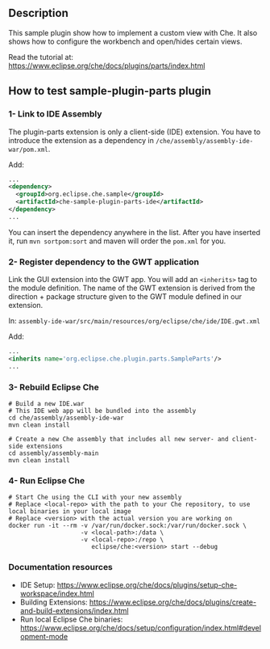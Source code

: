 ## Description

This sample plugin  show how to implement a custom view with Che. It also shows how to configure the workbench and open/hides certain views.

Read the tutorial at: https://www.eclipse.org/che/docs/plugins/parts/index.html


## How to test sample-plugin-parts plugin

### 1- Link to IDE Assembly

The plugin-parts extension is only a client-side (IDE) extension. You have to introduce the extension as a dependency in `/che/assembly/assembly-ide-war/pom.xml`.

Add:
```XML
...
<dependency>
  <groupId>org.eclipse.che.sample</groupId>
  <artifactId>che-sample-plugin-parts-ide</artifactId>
</dependency>
...
```
You can insert the dependency anywhere in the list. After you have inserted it, run `mvn sortpom:sort` and maven will order the `pom.xml`  for you.


### 2- Register dependency to the GWT application

Link the GUI extension into the GWT app. You will add an `<inherits>` tag to the module definition. The name of the GWT extension is derived from the direction + package structure given to the GWT module defined in our extension.

In: `assembly-ide-war/src/main/resources/org/eclipse/che/ide/IDE.gwt.xml`

Add:
```XML
...
<inherits name='org.eclipse.che.plugin.parts.SampleParts'/>
...
```

### 3- Rebuild Eclipse Che


```Shell
# Build a new IDE.war
# This IDE web app will be bundled into the assembly
cd che/assembly/assembly-ide-war
mvn clean install

# Create a new Che assembly that includes all new server- and client-side extensions
cd assembly/assembly-main
mvn clean install
```

### 4- Run Eclipse Che

```Shell
# Start Che using the CLI with your new assembly
# Replace <local-repo> with the path to your Che repository, to use local binaries in your local image
# Replace <version> with the actual version you are working on
docker run -it --rm -v /var/run/docker.sock:/var/run/docker.sock \
                    -v <local-path>:/data \
                    -v <local-repo>:/repo \
                       eclipse/che:<version> start --debug

```


### Documentation resources

- IDE Setup: https://www.eclipse.org/che/docs/plugins/setup-che-workspace/index.html
- Building Extensions: https://www.eclipse.org/che/docs/plugins/create-and-build-extensions/index.html
- Run local Eclipse Che binaries: https://www.eclipse.org/che/docs/setup/configuration/index.html#development-mode
